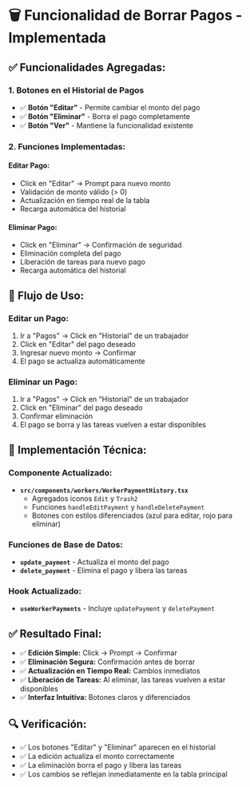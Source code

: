 # 🗑️ Funcionalidad de Borrar Pagos - Implementada

## ✅ **Funcionalidades Agregadas:**

### **1. Botones en el Historial de Pagos**
- ✅ **Botón "Editar"** - Permite cambiar el monto del pago
- ✅ **Botón "Eliminar"** - Borra el pago completamente
- ✅ **Botón "Ver"** - Mantiene la funcionalidad existente

### **2. Funciones Implementadas:**

#### **Editar Pago:**
- Click en "Editar" → Prompt para nuevo monto
- Validación de monto válido (> 0)
- Actualización en tiempo real de la tabla
- Recarga automática del historial

#### **Eliminar Pago:**
- Click en "Eliminar" → Confirmación de seguridad
- Eliminación completa del pago
- Liberación de tareas para nuevo pago
- Recarga automática del historial

## 🎯 **Flujo de Uso:**

### **Editar un Pago:**
1. Ir a "Pagos" → Click en "Historial" de un trabajador
2. Click en "Editar" del pago deseado
3. Ingresar nuevo monto → Confirmar
4. El pago se actualiza automáticamente

### **Eliminar un Pago:**
1. Ir a "Pagos" → Click en "Historial" de un trabajador
2. Click en "Eliminar" del pago deseado
3. Confirmar eliminación
4. El pago se borra y las tareas vuelven a estar disponibles

## 🔧 **Implementación Técnica:**

### **Componente Actualizado:**
- **`src/components/workers/WorkerPaymentHistory.tsx`**
  - Agregados iconos `Edit` y `Trash2`
  - Funciones `handleEditPayment` y `handleDeletePayment`
  - Botones con estilos diferenciados (azul para editar, rojo para eliminar)

### **Funciones de Base de Datos:**
- **`update_payment`** - Actualiza el monto del pago
- **`delete_payment`** - Elimina el pago y libera las tareas

### **Hook Actualizado:**
- **`useWorkerPayments`** - Incluye `updatePayment` y `deletePayment`

## ✅ **Resultado Final:**

- ✅ **Edición Simple:** Click → Prompt → Confirmar
- ✅ **Eliminación Segura:** Confirmación antes de borrar
- ✅ **Actualización en Tiempo Real:** Cambios inmediatos
- ✅ **Liberación de Tareas:** Al eliminar, las tareas vuelven a estar disponibles
- ✅ **Interfaz Intuitiva:** Botones claros y diferenciados

## 🔍 **Verificación:**
- ✅ Los botones "Editar" y "Eliminar" aparecen en el historial
- ✅ La edición actualiza el monto correctamente
- ✅ La eliminación borra el pago y libera las tareas
- ✅ Los cambios se reflejan inmediatamente en la tabla principal










